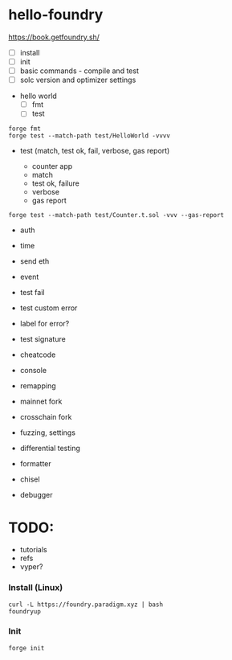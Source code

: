 # hello-foundry

https://book.getfoundry.sh/

- [ ] install
- [ ] init
- [ ] basic commands - compile and test
- [ ] solc version and optimizer settings
- hello world
  - [ ] fmt
  - [ ] test

```shell
forge fmt
forge test --match-path test/HelloWorld -vvvv
```

- test (match, test ok, fail, verbose, gas report)

  - counter app
  - match
  - test ok, failure
  - verbose
  - gas report

```shell
forge test --match-path test/Counter.t.sol -vvv --gas-report
```

- auth
- time
- send eth
- event
- test fail
- test custom error
- label for error?
- test signature
- cheatcode
- console
- remapping
- mainnet fork
- crosschain fork
- fuzzing, settings
- differential testing

- formatter
- chisel
- debugger

# TODO:

- tutorials
- refs
- vyper?

### Install (Linux)

```shell
curl -L https://foundry.paradigm.xyz | bash
foundryup
```

### Init

```shell
forge init
```
